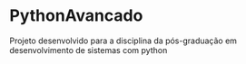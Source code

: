 # PythonAvancado
Projeto desenvolvido para a disciplina da pós-graduação em desenvolvimento de sistemas com python
